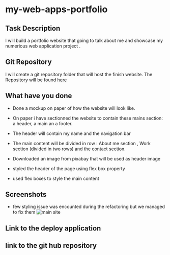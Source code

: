 # my-web-apps-portfolio

## Task Description

I will build a portfolio website that going to talk about me and showcase my numerious web application project .

## Git Repository

I will create a git repository folder that will host the finish website. The Repository will be found [here](https://github.com/pfansi/my-web-apps-portfolio)

## What have you done

- Done a mockup on paper of how the website will look like.

* On paper i have sectionned the website to contain these mains section: a header, a main an a footer.

* The header will contain my name and the navigation bar

* The main content will be divided in row : About me section , Work section (divided in two rows) and the contact section.

* Downloaded an image from pixabay that will be used as header image

* styled the header of the page using flex box property

* used flex boxes to style the main content

## Screenshots

- few styling issue was encounted during the refactoring but we managed to fix them ![main site](./assets/images/main-site.jpg)

## Link to the deploy application

## link to the git hub repository
